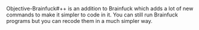 Objective-Brainfuck#++ is an addition to Brainfuck which adds a lot of new commands to make it simpler to code in it.
You can still run Brainfuck programs but you can recode them in a much simpler way.
